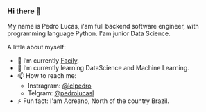 ### Hi there 👋

My name is Pedro Lucas, i'am full backend software engineer, with programming language Python.
I'am junior Data Science. 

A little about myself: 
- 🔭 I’m currently [Facily](https://www.instagram.com/facily). 
- 🌱 I’m currently learning DataScience and Machine Learning.
- 📫 How to reach me:
  - Instragram: [@lclpedro](https://instagram.com/lclpedro)
  - Telgram: [@pedrolucasl](https://t.me/pedrolucasl)
- ⚡ Fun fact: I'am Acreano, North of the country Brazil.
